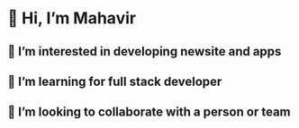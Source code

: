 # 👋 Hi, I’m Mahavir
## 👀 I’m interested in developing newsite and apps
## 🌱 I’m learning for full stack developer
## 💞️ I’m looking to collaborate with a person or team

<!---
Mahavir745/Mahavir745 is a ✨ special ✨ repository because its `README.md` (this file) appears on your GitHub profile.
You can click the Preview link to take a look at your changes.
--->
